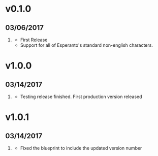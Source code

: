 # v0.1.0
##  03/06/2017

1. [](#new)
    * First Release
    * Support for all of Esperanto's standard non-english characters.

# v1.0.0
##  03/14/2017

1. [](#new)
    * Testing release finished. First production version released

# v1.0.1
##  03/14/2017

1. [](#fixed)
    * Fixed the blueprint to include the updated version number
